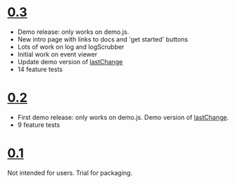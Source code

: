 # [0.3](https://code.google.com/p/querypoint-debugger/downloads/detail?name=QuerypointDebugger_0_3.crx&can=2&q=) #

  * Demo release: only works on demo.js.
  * New intro page with links to docs and 'get started' buttons
  * Lots of work on log and logScrubber
  * Initial work on event viewer
  * Update demo version of [lastChange](http://google.github.com/qpp/test/LayoutTests/DocGen/lastChange-walkthru.html)
  * 14 feature tests

# [0.2](https://code.google.com/p/querypoint-debugger/downloads/detail?name=QuerypointDebugger_0_2.crx&can=2&q=) #

  * First demo release: only works on demo.js. Demo version of [lastChange](http://google.github.com/qpp/test/LayoutTests/DocGen/lastChange-walkthru.html).
  * 9 feature tests

# [0.1](https://code.google.com/p/querypoint-debugger/downloads/detail?name=QuerypointDebugger_0_1.crx&can=2&q=) #

Not intended for users. Trial for packaging.